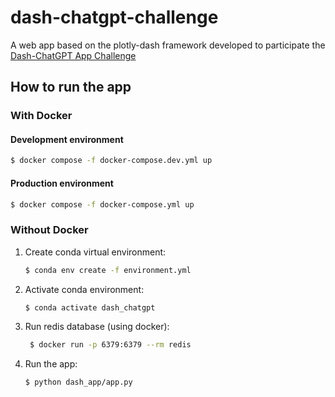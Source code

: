 # dash-chatgpt-challenge
A web app based on the plotly-dash framework developed to participate the [Dash-ChatGPT App Challenge](https://community.plotly.com/t/dash-chatgpt-app-challenge/75763)

## How to run the app

### With Docker 

#### Development environment
```bash
$ docker compose -f docker-compose.dev.yml up
```


#### Production environment
```bash
$ docker compose -f docker-compose.yml up
```

### Without Docker

1) Create conda virtual environment:

    ```bash
    $ conda env create -f environment.yml
    ```
   
2) Activate conda environment:

    ```bash
    $ conda activate dash_chatgpt
    ```
   
3) Run redis database (using docker): 

   ```bash
    $ docker run -p 6379:6379 --rm redis
    ```
    
4) Run the app:

    ```bash
    $ python dash_app/app.py
    ```